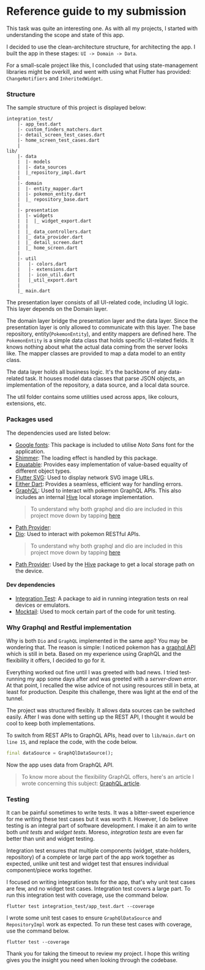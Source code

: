 # Reference guide to my submission

This task was quite an interesting one. As with all my projects, I started with understanding the scope and state of this app.

I decided to use the clean-architecture structure, for architecting the app. I built the app in these stages: `UI -> Domain -> Data`.

For a small-scale project like this,  I concluded that using state-management libraries might be overkill, and went with using what Flutter has provided: `ChangeNotifiers` and `InheritedWidget`.

### Structure 
The sample structure of this project is displayed below:

    integration_test/
        |- app_test.dart
        |- custom_finders_matchers.dart
        |- detail_screen_test_cases.dart
        |- home_screen_test_cases.dart
        |
    lib/
        |- data
        |  |- models
        |  |- data_sources
        |  |_repository_impl.dart
        |
        |- domain
        |  |- entity_mapper.dart
        |  |- pokemon_entity.dart
        |  |_ repository_base.dart
        |
        |- presentation
        |  |- widgets
        |  |  |_ widget_export.dart
        |  |
        |  |_ data_controllers.dart
        |  |_ data_provider.dart
        |  |_ detail_screen.dart
        |  |_ home_screen.dart
        |
        |- util
        |   |- colors.dart
        |   |- extensions.dart
        |   |- icon_util.dart
        |   |_util_export.dart
        |
        |_ main.dart

The presentation layer consists of all UI-related code, including UI logic. This layer depends on the Domain layer.

The domain layer bridge the presentation layer and the data layer. Since the presentation layer is only allowed to communicate with this layer. The base repository, entity(`PokemonEntity`), and entity mappers are defined here. The `PokemonEntity` is a simple data class that holds specific UI-related fields. It knows nothing about what the actual data coming from the server looks like. The mapper classes are provided to map a data model to an entity class.

The data layer holds all business logic. It's the backbone of any data-related task. It houses model data classes that parse JSON objects, an implementation of the repository, a data source, and a local data source.

The util folder contains some utilities used across apps, like colours, extensions, etc.

### Packages used
The dependencies used are listed below:
- [Google fonts](https://pub.dev/packages/google_fonts): This package is included to utilise *Noto Sans* font for the application.
- [Shimmer](https://pub.dev/packages/shimmer): The loading effect is handled by this package.
- [Equatable](https://pub.dev/packages/equatable): Provides easy implementation of value-based equality of different object types. 
- [Flutter SVG](https://pub.dev/packages/flutter_svg): Used to display network SVG  image URLs.
- [Either Dart](https://pub.dev/packages/either_dart):  Provides a seamless, efficient way for handling errors.
- [GraphQL](https://pub.dev/packages/graphql): Used to interact with pokemon GraphQL APIs. This also includes an internal [Hive](https://pub.dev/packages/hive) local storage implementation.
    > To understand why both graphql and dio are included in this project move down by tapping [here](#why-graphql-and-restful-implementation)
- [Path Provider](https://pub.dev/packages/path_provider): 
- [Dio](https://pub.dev/packages/dio): Used to interact with pokemon RESTful APIs. 
  > To understand why both graphql and dio are included in this project move down by tapping [here](#why-graphql-and-restful-implementation)
- [Path Provider](https://pub.dev/packages/path_provider): Used by the [Hive](https://pub.dev/packages/hive) package to get a local storage path on the device.

#### Dev dependencies
- [Integration Test](): A package to aid in running integration tests on real devices or emulators.
- [Mocktail](https://pub.dev/packages/mocktail): Used to mock certain part of the code for unit testing.

### Why Graphql and Restful implementation
Why is both `Dio` and `GraphQL` implemented in the same app? You may be wondering that. The reason is simple: I noticed pokemon has a [graphql API](beta.pokeapi.co/graphql/console) which is still in beta. Based on my experience using GraphQL and the flexibility it offers, I decided to go for it.

Everything worked out fine until I was greeted with bad news. I tried test-running my app some days after and was greeted with a *server-down error*. At that point, I recalled the wise advice of not using resources still in beta, at least for production. Despite this challenge, there was light at the end of the tunnel.

The project was structured flexibly. It allows data sources can be switched easily. After I was done with setting up the REST API, I thought it would be cool to keep both implementations.

To switch from REST APIs to GraphQL APIs, head over to `lib/main.dart` on `line 15`, and replace the code, with the code below.

```dart
final dataSource = GraphQlDataSource();
```
Now the app uses data from GraphQL API.
> To know more about the flexibility GraphQL offers, here's an article I wrote concerning this subject: [GraphQL article](https://blog.codemagic.io/flutter-graphql/).


### Testing
It can be painful sometimes to write tests. It was a bitter-sweet experience for me writing these test cases but it was worth it. However, I do believe testing is an integral part of software development. I make it an aim to write both *unit tests* and *widget tests*. Moreso, *integration tests* are even far better than unit and widget testing. 

Integration test ensures that multiple components (widget, state-holders, repository) of a complete or large part of the app work together as expected, unlike unit test and widget test that ensures individual component/piece works together.

I focused on writing integration tests for the app, that's why unit test cases are few, and no widget test cases. Integration test covers a large part. To run this integration test with coverage, use the command below.

```
flutter test integration_test/app_test.dart --coverage
```

I wrote some unit test cases to ensure `GraphQlDataSource` and `RepositoryImpl` work as expected. To run these test cases with coverage, use the command below.

```
flutter test --coverage
```

Thank you for taking the timeout to review my project. I hope this writing gives you the insight you need when looking through the codebase.
